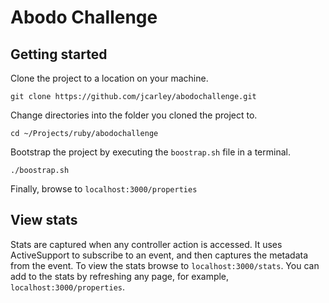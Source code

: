 # Abodo Challenge


## Getting started

Clone the project to a location on your machine.

`git clone https://github.com/jcarley/abodochallenge.git`

Change directories into the folder you cloned the project to.

`cd ~/Projects/ruby/abodochallenge`

Bootstrap the project by executing the `boostrap.sh` file in a terminal.

`./boostrap.sh`

Finally, browse to `localhost:3000/properties`


## View stats

Stats are captured when any controller action is accessed.  It uses
ActiveSupport to subscribe to an event, and then captures the metadata
from the event.  To view the stats browse to `localhost:3000/stats`.  You can
add to the stats by refreshing any page, for example, `localhost:3000/properties`.
